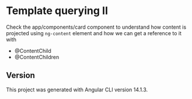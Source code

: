 # Template querying II

Check the app/components/card component to understand how content is projected using `ng-content` element and how we can get a reference to it with

* @ContentChild
* @ContentChildren

## Version
This project was generated with Angular CLI version 14.1.3.